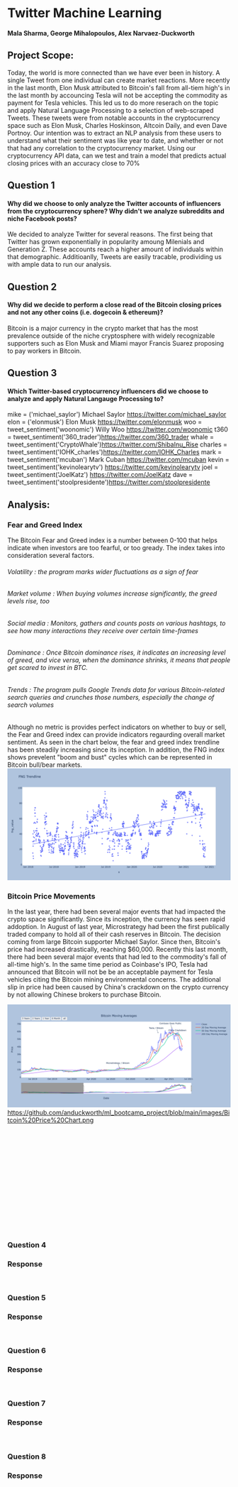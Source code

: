 # Twitter Machine Learning
#### Mala Sharma, George Mihalopoulos, Alex Narvaez-Duckworth

## Project Scope: 
Today, the world is more connected than we have ever been in history. A single Tweet from one individual can create market reactions. More recently in the last month, Elon Musk attributed to Bitcoin's fall from all-tiem high's in the last month by accouncing Tesla will not be accepting the commodity as payment for Tesla vehicles. This led us to do more reserach on the topic and apply Natural Language Processing to a selection of web-scraped Tweets. These tweets were from notable accounts in the cryptocurrency space such as Elon Musk, Charles Hoskinson, Altcoin Daily, and even Dave Portnoy. Our intention was to extract an NLP analysis from these users to understand what their sentiment was like year to date, and whether or not that had any correlation to the cryptocurrency market. Using our cryptocurrency API data, can we test and train a model that predicts actual closing prices with an accuracy close to 70%

## Question 1 
#### Why did we choose to only analyze the Twitter accounts of influencers from the cryptocurrency sphere? Why didn't we analyze subreddits and niche Facebook posts? 
We decided to analyze Twitter for several reasons. The first being that Twitter has grown exponentially in popularity amoung Milenials and Generation Z. These accounts reach a higher amount of individuals within that demographic. Additioanlly, Tweets are easily tracable, prodividing us with ample data to run our analysis. 

## Question 2 
#### Why did we decide to perform a close read of the Bitcoin closing prices and not any other coins (i.e. dogecoin & ethereum)?
Bitcoin is a major currency in the crypto market that has the most prevalence outside of the niche cryptosphere with widely recognizable supporters such as Elon Musk and Miami mayor Francis Suarez proposing to pay workers in Bitcoin. 

## Question 3
#### Which Twitter-based cryptocurrency influencers did we choose to analyze and apply Natural Langauge Processing to?
mike = ('michael_saylor') Michael Saylor https://twitter.com/michael_saylor
elon = ('elonmusk') Elon Musk https://twitter.com/elonmusk
woo = tweet_sentiment('woonomic') Willy Woo https://twitter.com/woonomic
t360 = tweet_sentiment('360_trader')https://twitter.com/360_trader
whale = tweet_sentiment('CryptoWhale')https://twitter.com/ShibaInu_Rise
charles = tweet_sentiment('IOHK_charles')https://twitter.com/IOHK_Charles
mark = tweet_sentiment('mcuban') Mark Cuban https://twitter.com/mcuban
kevin = tweet_sentiment('kevinolearytv') https://twitter.com/kevinolearytv
joel = tweet_sentiment('JoelKatz') https://twitter.com/JoelKatz
dave = tweet_sentiment('stoolpresidente')https://twitter.com/stoolpresidente

## Analysis: 
### Fear and Greed Index 
The Bitcoin Fear and Greed index is a number between 0-100 that helps indicate when investors are too fearful, or too gready. The index takes into consideration several factors. 

###### Volatility : the program marks wider fluctuations as a sign of fear
###### Market volume : When buying volumes increase significantly, the greed levels rise, too
###### Social media : Monitors, gathers and counts posts on various hashtags, to see how many interactions they receive over certain time-frames
###### Dominance : Once Bitcoin dominance rises, it indicates an increasing level of greed, and vice versa, when the dominance shrinks, it means that people get scared to invest in BTC. 
###### Trends : The program pulls Google Trends data for various Bitcoin-related search queries and crunches those numbers, especially the change of search volumes 

Although no metric is provides perfect indicators on whether to buy or sell, the Fear and Greed index can provide indicators regaurding overall market sentiment. As seen in the chart below, the fear and greed index trendline has been steadily increasing since its inception. In addition, the FNG index shows prevelent "boom and bust" cycles which can be represented in Bitcoin bull/bear markets. 
![FNG Trendline](/images/FNG%20Trendline.png)

### Bitcoin Price Movements
In the last year, there had been several major events that had impacted the crypto space significantly. Since its inception, the currency has seen rapid addoption. In August of last year, Microstrategy had been the first publically traded company to hold all of their cash reserves in Bitcoin. The decision coming from large Bitcoin supporter Michael Saylor. Since then, Bitcoin's price had increased drastically, reaching $60,000. Recently this last month, there had been several major events that had led to the commodity's fall of all-time high's. In the same time period as Coinbase's IPO, Tesla had announced that Bitcoin will not be be an acceptable payment for Tesla vehicles citing the Bitcoin mining environmental concerns. The additional slip in price had been caused by China's crackdown on the crypto currency by not allowing Chinese brokers to purchase Bitcoin. 

![Bitcoin Price](/images/Bitcoin%20Price%20Chart.png)
https://github.com/anduckworth/ml_bootcamp_project/blob/main/images/Bitcoin%20Price%20Chart.png
![]()<br>
###
![]()<br>
###
![]()<br>
###
![]()<br>
### 
![]()<br>
###
![]()<br>
###
![]()<br>
### 
### Question 4<br>

### Response <br>
![]()<br>
### Question 5<br>


### Response <br>
![]()<br>
### Question 6<br>


### Response <br>
![]()<br>
### Question 7<br>


### Response <br>
![]()<br>
### Question 8<br>

### Response <br>
![]()<br>
